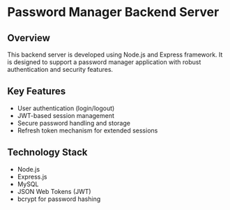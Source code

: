 # Password Manager Backend Server

## Overview
This backend server is developed using Node.js and Express framework. It is designed to support a password manager application with robust authentication and security features.

## Key Features
- User authentication (login/logout)
- JWT-based session management
- Secure password handling and storage
- Refresh token mechanism for extended sessions

## Technology Stack
- Node.js
- Express.js
- MySQL
- JSON Web Tokens (JWT)
- bcrypt for password hashing
